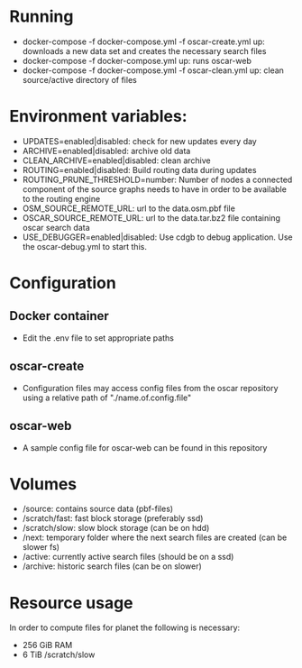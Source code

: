 # Running
 * docker-compose -f docker-compose.yml -f oscar-create.yml up: downloads a new data set and creates the necessary search files
 * docker-compose -f docker-compose.yml up: runs oscar-web
 * docker-compose -f docker-compose.yml -f oscar-clean.yml up: clean source/active directory of files

# Environment variables:
 * UPDATES=enabled|disabled: check for new updates every day
 * ARCHIVE=enabled|disabled: archive old data
 * CLEAN_ARCHIVE=enabled|disabled: clean archive
 * ROUTING=enabled|disabled: Build routing data during updates
 * ROUTING_PRUNE_THRESHOLD=number: Number of nodes a connected component of the source graphs needs to have in order to be available to the routing engine 
 * OSM_SOURCE_REMOTE_URL: url to the data.osm.pbf file
 * OSCAR_SOURCE_REMOTE_URL: url to the data.tar.bz2 file containing oscar search data
 * USE_DEBUGGER=enabled|disabled: Use cdgb to debug application. Use the oscar-debug.yml to start this.

# Configuration
## Docker container
 * Edit the .env file to set appropriate paths

## oscar-create
 * Configuration files may access config files from the oscar repository using a relative path of "./name.of.config.file"

## oscar-web
 * A sample config file for oscar-web can be found in this repository

# Volumes
 * /source: contains source data (pbf-files)
 * /scratch/fast: fast block storage (preferably ssd)
 * /scratch/slow: slow block storage (can be on hdd)
 * /next: temporary folder where the next search files are created (can be slower fs)
 * /active: currently active search files (should be on a ssd)
 * /archive: historic search files (can be on slower)

 # Resource usage
In order to compute files for planet the following is necessary:
 * 256 GiB RAM
 * 6 TiB /scratch/slow
